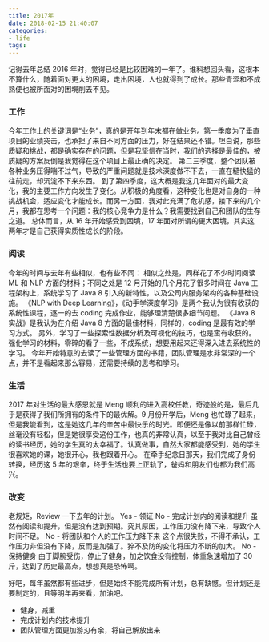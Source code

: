 ```yaml
---
title: 2017年
date: 2018-02-15 21:40:07
categories:
- life
tags:
---
```

记得去年总结 2016 年时，觉得已经是比较困难的一年了。谁料想回头看，这根本不算什么，随着面对更大的困境，走出困境，人也就得到了成长。那些青涩和不成熟便也被所面对的困境削去不见。
<!-- more -->

### 工作
今年工作上的关键词是“业务”，真的是开年到年末都在做业务。第一季度为了垂直项目的业绩突击，也承担了来自不同方面的压力，好在结果还不错。坦白说，那些质疑和挑战，都是确实存在的问题，但是我坚信在当时，我们的选择是最佳的，被质疑的方案反倒是我觉得在这个项目上最正确的决定。
第二三季度，整个团队被各种业务压得喘不过气，导致的严重问题就是技术深度做不下去，一直在糙快猛的往前走，却沉淀不下来东西。
到了第四季度，这大概是我这几年面对的最大变化，我的主要工作方向发生了变化。从积极的角度看，这种变化也是对自身的一种挑战机会，适应变化才能成长。而另一方面，我对此充满了危机感，接下来的几个月，我都在思考一个问题：我的核心竞争力是什么？我需要找到自己和团队的生存之道。
总体而言，从 16 年开始感受到困境，17 年面对所谓的更大困境，其实这两年才是自己获得实质性成长的阶段。

### 阅读
今年的时间与去年有些相似，也有些不同：
相似之处是，同样花了不少时间阅读 ML 和 NLP 方面的材料；不同之处是 12 月开始的几个月花了很多时间在 Java 工程架构上，系统学习了 Java 8 引入的新特性，以及公司内服务架构的各种基础设施。
《NLP with Deep Learning》，《动手学深度学习》是两个我认为很有收获的系统性课程，逐一的去 coding 完成作业，能够理清楚很多细节问题。
《Java 8 实战》是我认为在介绍 Java 8 方面的最佳材料，同样的，coding 是最有效的学习方式。
另外，学习了一些探索性数据分析及可视化的技巧，也是蛮有收获的。
强化学习的材料，零碎的看了一些，不成系统，想要用起来还得深入进去系统性的学习。
今年开始特意的去读了一些管理方面的书籍，团队管理是水非常深的一个点，并不是看起来那么容易，还需要持续的思考和学习。

### 生活
2017 年对生活的最大感恩就是 Meng 顺利的进入高校任教，奇迹般的是，最后几乎是获得了我们所拥有的条件下的最优解。9 月份开学后，Meng 也忙碌了起来，但是我能看到，这是她这几年的辛苦中最快乐的时光。即便还是像以前那样忙碌，丝毫没有轻松，但是她很享受这份工作，也真的非常认真，以至于我对比自己曾经的读书经历，她的学生真的太幸福了。认真做事，自然大家都能感受到，她的学生很喜欢她的课，她很开心，我也跟着开心。
在牵手纪念日那天，我们完成了身份转换，经历这 5 年的艰辛，终于生活也要上正轨了，爸妈和朋友们也都为我们高兴。

### 改变
老规矩，Review 一下去年的计划。
Yes - 领证
No - 完成计划内的阅读和提升
虽然有阅读和提升，但是没有达到预期。究其原因，工作压力没有降下来，导致个人时间不足。
No - 将团队和个人的工作压力降下来
这个点很失败，不得不承认，工作压力非但没有下降，反而是加强了。猝不及防的变化将压力不断的加大。
No - 保持健身
由于脚腕受伤，停止了健身，加之饮食没有控制，体重急速增加了 30 斤，达到了历史最高点，想想真是恐怖啊。

好吧，每年虽然都有些进步，但是始终不能完成所有计划，总有缺憾。但计划还是要制定的，且等明年再来看，加油吧。
- 健身，减重
- 完成计划内的技术提升
- 团队管理方面更加游刃有余，将自己解放出来

